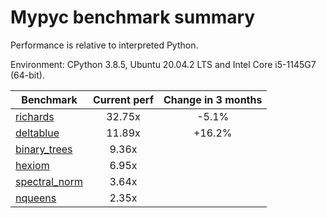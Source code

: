 # Mypyc benchmark summary

Performance is relative to interpreted Python.

Environment: CPython 3.8.5, Ubuntu 20.04.2 LTS and Intel Core i5-1145G7 (64-bit).

| Benchmark | Current perf | Change in 3 months |
| --- | :---: | :---: |
| [richards](benchmarks/richards.md) | 32.75x | -5.1% |
| [deltablue](benchmarks/deltablue.md) | 11.89x | +16.2% |
| [binary_trees](benchmarks/binary_trees.md) | 9.36x |  |
| [hexiom](benchmarks/hexiom.md) | 6.95x |  |
| [spectral_norm](benchmarks/spectral_norm.md) | 3.64x |  |
| [nqueens](benchmarks/nqueens.md) | 2.35x |  |
